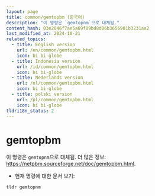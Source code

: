 ```yaml
---
layout: page
title: common/gemtopbm (한국어)
description: "이 명령은 `gemtopnm`으로 대체됨."
content_hash: 03e2046f7ae5a69f89bd8d06b3656981b3231aa2
last_modified_at: 2024-10-21
related_topics:
  - title: English version
    url: /en/common/gemtopbm.html
    icon: bi bi-globe
  - title: Indonesia version
    url: /id/common/gemtopbm.html
    icon: bi bi-globe
  - title: Nederlands version
    url: /nl/common/gemtopbm.html
    icon: bi bi-globe
  - title: polski version
    url: /pl/common/gemtopbm.html
    icon: bi bi-globe
tldri18n_status: 2
---
```

# gemtopbm

이 명령은 `gemtopnm`으로 대체됨.
더 많은 정보: <https://netpbm.sourceforge.net/doc/gemtopbm.html>.

- 현재 명령에 대한 문서 보기:

`tldr gemtopnm`
